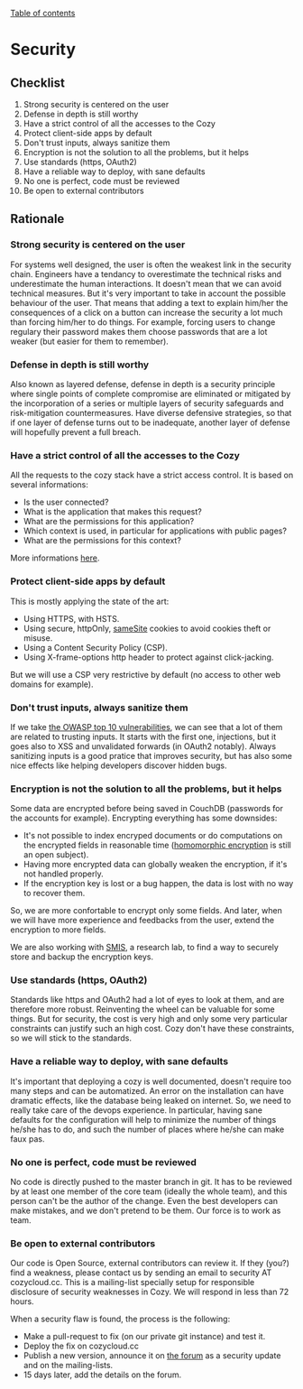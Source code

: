 [Table of contents](./README.md#table-of-contents)

Security
========

Checklist
---------

1. Strong security is centered on the user
1. Defense in depth is still worthy
1. Have a strict control of all the accesses to the Cozy
1. Protect client-side apps by default
1. Don't trust inputs, always sanitize them
1. Encryption is not the solution to all the problems, but it helps
1. Use standards (https, OAuth2)
1. Have a reliable way to deploy, with sane defaults
1. No one is perfect, code must be reviewed
1. Be open to external contributors


Rationale
---------

### Strong security is centered on the user

For systems well designed, the user is often the weakest link in the security
chain. Engineers have a tendancy to overestimate the technical risks and
underestimate the human interactions. It doesn't mean that we can avoid
technical measures. But it's very important to take in account the possible
behaviour of the user. That means that adding a text to explain him/her the
consequences of a click on a button can increase the security a lot much than
forcing him/her to do things. For example, forcing users to change regulary
their password makes them choose passwords that are a lot weaker (but easier
for them to remember).

### Defense in depth is still worthy

Also known as layered defense, defense in depth is a security principle where
single points of complete compromise are eliminated or mitigated by the
incorporation of a series or multiple layers of security safeguards and
risk-mitigation countermeasures. Have diverse defensive strategies, so that if
one layer of defense turns out to be inadequate, another layer of defense will
hopefully prevent a full breach.

### Have a strict control of all the accesses to the Cozy

All the requests to the cozy stack have a strict access control. It is based
on several informations:

- Is the user connected?
- What is the application that makes this request?
- What are the permissions for this application?
- Which context is used, in particular for applications with public pages?
- What are the permissions for this context?

More informations [here](apps.md).

### Protect client-side apps by default

This is mostly applying the state of the art:

- Using HTTPS, with HSTS.
- Using secure, httpOnly,
  [sameSite](https://tools.ietf.org/html/draft-ietf-httpbis-cookie-same-site-00)
  cookies to avoid cookies theft or misuse.
- Using a Content Security Policy (CSP).
- Using X-frame-options http header to protect against click-jacking.

But we will use a CSP very restrictive by default (no access to other web
domains for example).

### Don't trust inputs, always sanitize them

If we take [the OWASP top 10
vulnerabilities](https://www.owasp.org/index.php/Top_10_2013-Top_10), we can
see that a lot of them are related to trusting inputs. It starts with the
first one, injections, but it goes also to XSS and unvalidated forwards (in
OAuth2 notably). Always sanitizing inputs is a good pratice that improves
security, but has also some nice effects like helping developers discover
hidden bugs.

### Encryption is not the solution to all the problems, but it helps

Some data are encrypted before being saved in CouchDB (passwords for the
accounts for example). Encrypting everything has some downsides:

- It's not possible to index encryped documents or do computations on the
  encrypted fields in reasonable time
  ([homomorphic encryption](https://en.wikipedia.org/wiki/Homomorphic_encryption)
  is still an open subject).
- Having more encrypted data can globally weaken the encryption, if it's not handled properly.
- If the encryption key is lost or a bug happen, the data is lost with no way
  to recover them.

So, we are more confortable to encrypt only some fields. And later, when we
will have more experience and feedbacks from the user, extend the encryption
to more fields.

We are also working with [SMIS](https://project.inria.fr/smis/), a research
lab, to find a way to securely store and backup the encryption keys.

### Use standards (https, OAuth2)

Standards like https and OAuth2 had a lot of eyes to look at them, and are
therefore more robust. Reinventing the wheel can be valuable for some things.
But for security, the cost is very high and only some very particular
constraints can justify such an high cost. Cozy don't have these constraints,
so we will stick to the standards.

### Have a reliable way to deploy, with sane defaults

It's important that deploying a cozy is well documented, doesn't require too
many steps and can be automatized. An error on the installation can have
dramatic effects, like the database being leaked on internet. So, we need to
really take care of the devops experience. In particular, having sane defaults
for the configuration will help to minimize the number of things he/she has to
do, and such the number of places where he/she can make faux pas.

### No one is perfect, code must be reviewed

No code is directly pushed to the master branch in git. It has to be reviewed
by at least one member of the core team (ideally the whole team), and this
person can't be the author of the change. Even the best developers can make
mistakes, and we don't pretend to be them. Our force is to work as team.

### Be open to external contributors

Our code is Open Source, external contributors can review it. If they (you?)
find a weakness, please contact us by sending an email to security AT
cozycloud.cc. This is a mailing-list specially setup for responsible
disclosure of security weaknesses in Cozy. We will respond in less than
72 hours.

When a security flaw is found, the process is the following:

- Make a pull-request to fix (on our private git instance) and test it.
- Deploy the fix on cozycloud.cc
- Publish a new version, announce it on
  [the forum](https://forum.cozy.io/c/latest-information-about-cozy-security)
  as a security update and on the mailing-lists.
- 15 days later, add the details on the forum.
